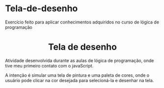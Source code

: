 # Tela-de-desenho
Exercício feito para aplicar conhecimentos adquiridos no curso de lógica de programação


<h1 align="center">Tela de desenho</h1>

Atividade desenvolvida durante as aulas de lógica de programação, onde tive meu primeiro contato com o javaScript.

A intenção é simular uma tela de pintura e uma paleta de cores, onde o usuário pode clicar na cor desejada para selecioná-la e desenhar na tela.
